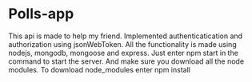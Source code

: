 # Polls-app
This api is made to help my friend. Implemented authenticatication and authorization using jsonWebToken. All the functionality is made using nodejs, mongodb, mongoose and express. Just enter npm start in the command to start the server. And make sure you download all the node modules. To download node_modules enter npm install
